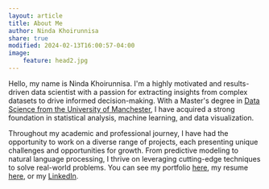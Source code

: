 ```yaml
---
layout: article
title: About Me
author: Ninda Khoirunnisa
share: true
modified: 2024-02-13T16:00:57-04:00
image:
    feature: head2.jpg
---
```


Hello, my name is Ninda Khoirunnisa. I'm a highly motivated and results-driven data scientist with a passion for extracting insights from complex datasets to drive informed decision-making. With a Master's degree in [Data Science from the University of Manchester](https://www.manchester.ac.uk/study/masters/courses/list/11552/msc-data-science-computer-science-data-informatics/), I have acquired a strong foundation in statistical analysis, machine learning, and data visualization. 

Throughout my academic and professional journey, I have had the opportunity to work on a diverse range of projects, each presenting unique challenges and opportunities for growth. From predictive modeling to natural language processing, I thrive on leveraging cutting-edge techniques to solve real-world problems. You can see my portfolio [here](/portofolio/), my resume [here](/resume.pdf), or my [LinkedIn](https://www.linkedin.com/in/ninda-khoirunnisa-136225150/).

